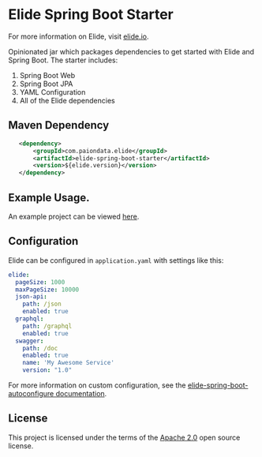 # Elide Spring Boot Starter

For more information on Elide, visit [elide.io](https://elide.io).

Opinionated jar which packages dependencies to get started with Elide and Spring Boot.  The starter includes:
1. Spring Boot Web
2. Spring Boot JPA
3. YAML Configuration
4. All of the Elide dependencies

## Maven Dependency

```xml
   <dependency>
       <groupId>com.paiondata.elide</groupId>
       <artifactId>elide-spring-boot-starter</artifactId>
       <version>${elide.version}</version>
   </dependency>
```

## Example Usage.

An example project can be viewed [here](https://github.com/aklish/elide-spring).

## Configuration

Elide can be configured in `application.yaml` with settings like this:

```yaml
elide:
  pageSize: 1000
  maxPageSize: 10000
  json-api:
    path: /json
    enabled: true
  graphql:
    path: /graphql
    enabled: true
  swagger:
    path: /doc
    enabled: true
    name: 'My Awesome Service'
    version: "1.0"
```

For more information on custom configuration, see the [elide-spring-boot-autoconfigure documentation](https://github.com/yahoo/elide/blob/master/elide-spring/elide-spring-boot-autoconfigure/README.md).

## License
This project is licensed under the terms of the [Apache 2.0](http://www.apache.org/licenses/LICENSE-2.0.html) open source license.
